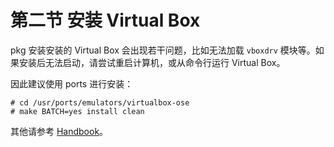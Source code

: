 # 第二节 安装 Virtual Box

pkg 安装安装的 Virtual Box 会出现若干问题，比如无法加载 `vboxdrv` 模块等。如果安装后无法启动，请尝试重启计算机，或从命令行运行 Virtual Box。

因此建议使用 ports 进行安装：

```
# cd /usr/ports/emulators/virtualbox-ose
# make BATCH=yes install clean
```

其他请参考 [Handbook](https://handbook.bsdcn.org/di-22-zhang-xu-ni-hua/22.5.-zai-freebsd-shang-an-zhuang-virtualbox.html#_22-5-1-%E5%AE%89%E8%A3%85-virtualboxtm)。
